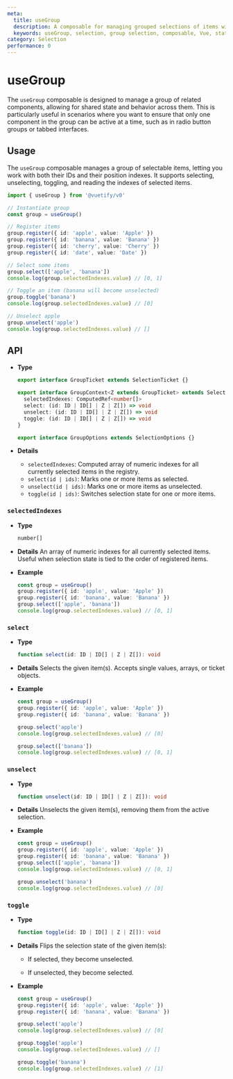 ```yaml
---
meta:
  title: useGroup
  description: A composable for managing grouped selections of items with support for selecting, unselecting, toggling, and tracking selected indexes.
  keywords: useGroup, selection, group selection, composable, Vue, state management
category: Selection
performance: 0
---
```


<script setup>
  import Mermaid from '@/components/Mermaid.vue'
</script>

# useGroup

The `useGroup` composable is designed to manage a group of related components, allowing for shared state and behavior across them. This is particularly useful in scenarios where you want to ensure that only one component in the group can be active at a time, such as in radio button groups or tabbed interfaces.

## Usage

The `useGroup` composable manages a group of selectable items, letting you work with both their IDs and their position indexes.
It supports selecting, unselecting, toggling, and reading the indexes of selected items.

```ts
import { useGroup } from '@vuetify/v0'

// Instantiate group
const group = useGroup()

// Register items
group.register({ id: 'apple', value: 'Apple' })
group.register({ id: 'banana', value: 'Banana' })
group.register({ id: 'cherry', value: 'Cherry' })
group.register({ id: 'date', value: 'Date' })

// Select some items
group.select(['apple', 'banana'])
console.log(group.selectedIndexes.value) // [0, 1]

// Toggle an item (banana will become unselected)
group.toggle('banana')
console.log(group.selectedIndexes.value) // [0]

// Unselect apple
group.unselect('apple')
console.log(group.selectedIndexes.value) // []
```

## API

- **Type**

  ```ts
  export interface GroupTicket extends SelectionTicket {}

  export interface GroupContext<Z extends GroupTicket> extends SelectionContext<Z> {
    selectedIndexes: ComputedRef<number[]>
    select: (id: ID | ID[] | Z | Z[]) => void
    unselect: (id: ID | ID[] | Z | Z[]) => void
    toggle: (id: ID | ID[] | Z | Z[]) => void
  }

  export interface GroupOptions extends SelectionOptions {}
  ```
- **Details**

  - `selectedIndexes`: Computed array of numeric indexes for all currently selected items in the registry.
  - `select(id | ids)`: Marks one or more items as selected.
  - `unselect(id | ids)`: Marks one or more items as unselected.
  - `toggle(id | ids)`: Switches selection state for one or more items.

### `selectedIndexes`

- **Type**
  ```ts
  number[]
  ```

- **Details**
  An array of numeric indexes for all currently selected items.
  Useful when selection state is tied to the order of registered items.

- **Example**
  ```ts
  const group = useGroup()
  group.register({ id: 'apple', value: 'Apple' })
  group.register({ id: 'banana', value: 'Banana' })
  group.select(['apple', 'banana'])
  console.log(group.selectedIndexes.value) // [0, 1]
  ```

### `select`

- **Type**
  ```ts
  function select(id: ID | ID[] | Z | Z[]): void
  ```

- **Details**
  Selects the given item(s). Accepts single values, arrays, or ticket objects.

- **Example**
  ```ts
  const group = useGroup()
  group.register({ id: 'apple', value: 'Apple' })
  group.register({ id: 'banana', value: 'Banana' })

  group.select('apple')
  console.log(group.selectedIndexes.value) // [0]

  group.select(['banana'])
  console.log(group.selectedIndexes.value) // [0, 1]
  ```

### `unselect`

- **Type**
  ```ts
  function unselect(id: ID | ID[] | Z | Z[]): void
  ```

- **Details**
  Unselects the given item(s), removing them from the active selection.

- **Example**
  ```ts
  const group = useGroup()
  group.register({ id: 'apple', value: 'Apple' })
  group.register({ id: 'banana', value: 'Banana' })
  group.select(['apple', 'banana'])
  console.log(group.selectedIndexes.value) // [0, 1]

  group.unselect('banana')
  console.log(group.selectedIndexes.value) // [0]
  ```

### `toggle`

- **Type**
  ```ts
  function toggle(id: ID | ID[] | Z | Z[]): void
  ```

- **Details**
  Flips the selection state of the given item(s):

  - If selected, they become unselected.

  - If unselected, they become selected.

- **Example**
  ```ts
  const group = useGroup()
  group.register({ id: 'apple', value: 'Apple' })
  group.register({ id: 'banana', value: 'Banana' })

  group.select('apple')
  console.log(group.selectedIndexes.value) // [0]

  group.toggle('apple')
  console.log(group.selectedIndexes.value) // []

  group.toggle('banana')
  console.log(group.selectedIndexes.value) // [1]
  ```
